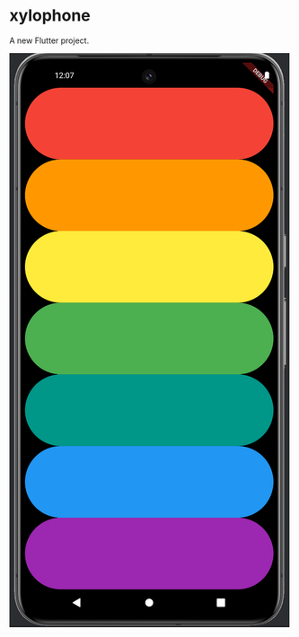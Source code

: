 # xylophone

A new Flutter project.

![Final View](https://github.com/SadraAG84/Flutter_Course/blob/main/xylophone/_A%20Final%20View_/Screenshot%202024-07-11%20102515.png)
